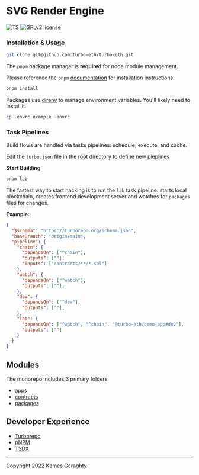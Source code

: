 # SVG Render Engine

![TS](https://badgen.net/badge/-/TypeScript?icon=typescript&label&labelColor=blue&color=555555)
[![GPLv3 license](https://img.shields.io/badge/License-MIT-blue.svg)](http://perso.crans.org/besson/LICENSE.html)

### Installation & Usage

```sh
git clone git@github.com:turbo-eth/turbo-eth.git
```

The `pnpm` package manager is **required** for node module management.

Please reference the `pnpm` [documentation](https://pnpm.io/) for installation instructions.

```sh
pnpm install
```

Packages use [direnv](https://direnv.net/) to manage environment variables. You'll likely need to install it.

```sh
cp .envrc.example .envrc
```

### Task Pipelines

Build flows are handled via tasks pipelines: schedule, execute, and cache.

Edit the `turbo.json` file in the root directory to define new [pieplines](https://turborepo.org/docs/core-concepts/pipelines)

**Start Building**

```sh
pnpm lab
```

The fastest way to start hacking is to run the `lab` task pipeline: starts local blockchain, creates frontend development server and watches for `packages` files for changes.

**Example:**

```json
{
  "$schema": "https://turborepo.org/schema.json",
  "baseBranch": "origin/main",
  "pipeline": {
    "chain": {
      "dependsOn": ["^chain"],
      "outputs": [""],
      "inputs": ["contracts/**/*.sol"]
    },
    "watch": {
      "dependsOn": ["^watch"],
      "outputs": [""],
    },
    "dev": {
      "dependsOn": ["^dev"],
      "outputs": [""],
    },
    "lab": {
      "dependsOn": ["^watch", "^chain", "@turbo-eth/demo-app#dev"],
      "outputs": [""]
    }
  }
}
```

## Modules

The monorepo includes 3 primary folders

- [apps](https://github.com/turbo-eth/turbo-eth/tree/main/apps)
- [contracts](https://github.com/turbo-eth/turbo-eth/tree/main/contracts)
- [packages](https://github.com/turbo-eth/turbo-eth/tree/main/packages)

## Developer Experience

- [Turborepo](https://turborepo.org/docs)
- [pNPM](https://pnpm.io/)
- [TSDX](https://tsdx.io/)

<hr />

Copyright 2022 [Kames Geraghty](https://kames.me)
